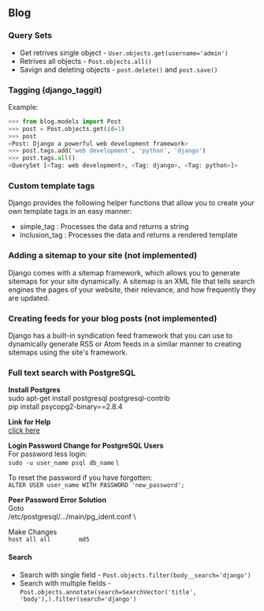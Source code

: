 ## Blog 

### Query Sets

* Get retrives single object - `User.objects.get(username='admin')`
* Retrives all objects - `Post.objects.all()`
* Savign and deleting objects - `post.delete()` and `post.save()`

### Tagging (django_taggit)

Example:
```python 
>>> from blog.models import Post
>>> post = Post.objects.get(id=1)
>>> post
<Post: Django a powerful web development framework>
>>> post.tags.add('web development', 'python', 'django')
>>> post.tags.all()
<QuerySet [<Tag: web development>, <Tag: django>, <Tag: python>]>
```

### Custom template tags
Django provides the following helper functions that allow you to create your own template tags in an easy manner:
* simple_tag : Processes the data and returns a string
* inclusion_tag : Processes the data and returns a rendered template


### Adding a sitemap to your site (not implemented)
Django comes with a sitemap framework, which allows you to generate sitemaps for your site dynamically. A sitemap is an XML file that tells search engines the pages of your website, their relevance, and how frequently they are updated.

### Creating feeds for your blog posts (not implemented)
Django has a built-in syndication feed framework that you can use to dynamically generate RSS or Atom feeds in a similar manner to creating sitemaps using the site's framework.


### Full text search with PostgreSQL

**Install Postgres**\
sudo apt-get install postgresql postgresql-contrib \
pip install psycopg2-binary==2.8.4


**Link for Help**\
[click here](https://www.digitalocean.com/community/tutorials/how-to-install-and-use-postgresql-on-ubuntu-20-04)


**Login Password Change for PostgreSQL Users**\
For password less login:\
`sudo -u user_name psql db_name` \

To reset the password if you have forgotten: \
`ALTER USER user_name WITH PASSWORD 'new_password';`


**Peer Password Error Solution**\
Goto \
/etc/postgresql/.../main/pg_ident.conf \

Make Changes \
`host all all        md5`

#### Search

* Search with single field - `Post.objects.filter(body__search='django')`
* Search with multiple fields - `Post.objects.annotate(search=SearchVector('title', 'body'),).filter(search='django')`
